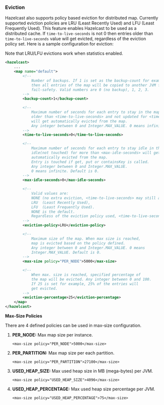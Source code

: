 
### Eviction

Hazelcast also supports policy based eviction for distributed map. Currently supported eviction policies are
LRU (Least Recently Used) and LFU (Least Frequently Used). This feature enables Hazelcast to be used as
a distributed cache. If `time-to-live-seconds` is not 0 then entries older than `time-to-live-seconds` value will get evicted,
regardless of the eviction policy set. Here is a sample configuration for eviction:

Note that LRU/LFU evictions work when statistics enabled.

```xml
<hazelcast>
    ...
    <map name="default">
        <!--
            Number of backups. If 1 is set as the backup-count for example,
            then all entries of the map will be copied to another JVM for
            fail-safety. Valid numbers are 0 (no backup), 1, 2, 3.
        -->
        <backup-count>1</backup-count>

        <!--
            Maximum number of seconds for each entry to stay in the map. Entries that are
            older than <time-to-live-seconds> and not updated for <time-to-live-seconds>
            will get automatically evicted from the map.
            Any integer between 0 and Integer.MAX_VALUE. 0 means infinite. Default is 0.
        -->
        <time-to-live-seconds>0</time-to-live-seconds>

        <!--
            Maximum number of seconds for each entry to stay idle in the map. Entries that are
            idle(not touched) for more than <max-idle-seconds> will get
            automatically evicted from the map.
            Entry is touched if get, put or containsKey is called.
            Any integer between 0 and Integer.MAX_VALUE.
            0 means infinite. Default is 0.
        -->
        <max-idle-seconds>0</max-idle-seconds>

        <!--
            Valid values are:
            NONE (no extra eviction, <time-to-live-seconds> may still apply),
            LRU  (Least Recently Used),
            LFU  (Least Frequently Used).
            NONE is the default.
            Regardless of the eviction policy used, <time-to-live-seconds> will still apply. 
        -->
        <eviction-policy>LRU</eviction-policy>

        <!--
            Maximum size of the map. When max size is reached,
            map is evicted based on the policy defined.
            Any integer between 0 and Integer.MAX_VALUE. 0 means
            Integer.MAX_VALUE. Default is 0.
        -->
        <max-size policy="PER_NODE">5000</max-size>

        <!--
            When max. size is reached, specified percentage of
            the map will be evicted. Any integer between 0 and 100.
            If 25 is set for example, 25% of the entries will
            get evicted.
        -->
        <eviction-percentage>25</eviction-percentage>
    </map>
</hazelcast>
```
**Max-Size Policies**

There are 4 defined policies can be used in max-size configuration.

1.  **PER\_NODE:** Max map size per instance.

    ```
    <max-size policy="PER_NODE">5000</max-size>
    ```
2.  **PER\_PARTITION:** Max map size per each partition.

    ```
    <max-size policy="PER_PARTITION">27100</max-size>
    ```
3.  **USED\_HEAP\_SIZE:** Max used heap size in MB (mega-bytes) per JVM.

    ```
    <max-size policy="USED_HEAP_SIZE">4096</max-size>
    ```
4.  **USED\_HEAP\_PERCENTAGE:** Max used heap size percentage per JVM.

    ```
    <max-size policy="USED_HEAP_PERCENTAGE">75</max-size>
    ```

